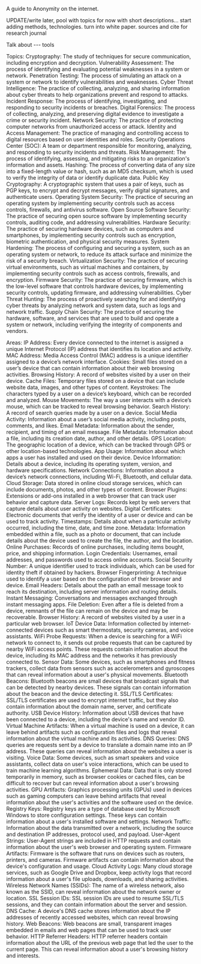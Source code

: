 A guide to Anonymity on the internet.

UPDATE/write later, pool with topics for now with short descriptions... start adding methods, technologies. turn into white paper. sources and cite for research journal

Talk about --- tools

Topics:
Cryptography: The study of techniques for secure communication, including encryption and decryption.
Vulnerability Assessment: The process of identifying and evaluating potential weaknesses in a system or network.
Penetration Testing: The process of simulating an attack on a system or network to identify vulnerabilities and weaknesses.
Cyber Threat Intelligence: The practice of collecting, analyzing, and sharing information about cyber threats to help organizations prevent and respond to attacks.
Incident Response: The process of identifying, investigating, and responding to security incidents or breaches.
Digital Forensics: The process of collecting, analyzing, and preserving digital evidence to investigate a crime or security incident.
Network Security: The practice of protecting computer networks from unauthorized access or attack.
Identity and Access Management: The practice of managing and controlling access to digital resources based on user identities and roles.
Security Operations Center (SOC): A team or department responsible for monitoring, analyzing, and responding to security incidents and threats.
Risk Management: The process of identifying, assessing, and mitigating risks to an organization's information and assets.
Hashing: The process of converting data of any size into a fixed-length value or hash, such as an MD5 checksum, which is used to verify the integrity of data or identify duplicate data.
Public Key Cryptography: A cryptographic system that uses a pair of keys, such as PGP keys, to encrypt and decrypt messages, verify digital signatures, and authenticate users.
Operating System Security: The practice of securing an operating system by implementing security controls such as access controls, firewalls, and antivirus software.
Open Source Software Security: The practice of securing open source software by implementing security controls, auditing code, and addressing vulnerabilities.
Hardware Security: The practice of securing hardware devices, such as computers and smartphones, by implementing security controls such as encryption, biometric authentication, and physical security measures.
System Hardening: The process of configuring and securing a system, such as an operating system or network, to reduce its attack surface and minimize the risk of a security breach.
Virtualization Security: The practice of securing virtual environments, such as virtual machines and containers, by implementing security controls such as access controls, firewalls, and encryption.
Firmware Security: The practice of securing firmware, which is the low-level software that controls hardware devices, by implementing security controls, updating firmware, and addressing vulnerabilities.
Cyber Threat Hunting: The process of proactively searching for and identifying cyber threats by analyzing network and system data, such as logs and network traffic.
Supply Chain Security: The practice of securing the hardware, software, and services that are used to build and operate a system or network, including verifying the integrity of components and vendors.

Areas:
IP Address: Every device connected to the internet is assigned a unique Internet Protocol (IP) address that identifies its location and activity.
MAC Address: Media Access Control (MAC) address is a unique identifier assigned to a device’s network interface.
Cookies: Small files stored on a user’s device that can contain information about their web browsing activities.
Browsing History: A record of websites visited by a user on their device.
Cache Files: Temporary files stored on a device that can include website data, images, and other types of content.
Keystrokes: The characters typed by a user on a device’s keyboard, which can be recorded and analyzed.
Mouse Movements: The way a user interacts with a device’s mouse, which can be tracked to reveal browsing behavior.
Search History: A record of search queries made by a user on a device.
Social Media Activity: Information about a user’s social media activity, including posts, comments, and likes.
Email Metadata: Information about the sender, recipient, and timing of an email message.
File Metadata: Information about a file, including its creation date, author, and other details.
GPS Location: The geographic location of a device, which can be tracked through GPS or other location-based technologies.
App Usage: Information about which apps a user has installed and used on their device.
Device Information: Details about a device, including its operating system, version, and hardware specifications.
Network Connections: Information about a device’s network connections, including Wi-Fi, Bluetooth, and cellular data.
Cloud Storage: Data stored in online cloud storage services, which can include documents, photos, and other types of content.
Browser Plugins: Extensions or add-ons installed in a web browser that can track user behavior and capture data.
Server Logs: Records kept by web servers that capture details about user activity on websites.
Digital Certificates: Electronic documents that verify the identity of a user or device and can be used to track activity.
Timestamps: Details about when a particular activity occurred, including the time, date, and time zone.
Metadata: Information embedded within a file, such as a photo or document, that can include details about the device used to create the file, the author, and the location.
Online Purchases: Records of online purchases, including items bought, price, and shipping information.
Login Credentials: Usernames, email addresses, and passwords used to access online accounts.
Social Security Number: A unique identifier used to track individuals, which can be used for identity theft if obtained by hackers.
Browser Fingerprinting: A technique used to identify a user based on the configuration of their browser and device.
Email Headers: Details about the path an email message took to reach its destination, including server information and routing details.
Instant Messaging: Conversations and messages exchanged through instant messaging apps.
File Deletion: Even after a file is deleted from a device, remnants of the file can remain on the device and may be recoverable.
Browser History: A record of websites visited by a user in a particular web browser.
IoT Device Data: Information collected by internet-connected devices such as smart thermostats, security cameras, and voice assistants.
WiFi Probe Requests: When a device is searching for a WiFi network to connect to, it sends out probe requests that can be captured by nearby WiFi access points. These requests contain information about the device, including its MAC address and the networks it has previously connected to.
Sensor Data: Some devices, such as smartphones and fitness trackers, collect data from sensors such as accelerometers and gyroscopes that can reveal information about a user's physical movements.
Bluetooth Beacons: Bluetooth beacons are small devices that broadcast signals that can be detected by nearby devices. These signals can contain information about the beacon and the device detecting it.
SSL/TLS Certificates: SSL/TLS certificates are used to encrypt internet traffic, but they also contain information about the domain name, server, and certificate authority.
USB Device History: Information about USB devices that have been connected to a device, including the device's name and vendor ID.
Virtual Machine Artifacts: When a virtual machine is used on a device, it can leave behind artifacts such as configuration files and logs that reveal information about the virtual machine and its activities.
DNS Queries: DNS queries are requests sent by a device to translate a domain name into an IP address. These queries can reveal information about the websites a user is visiting.
Voice Data: Some devices, such as smart speakers and voice assistants, collect data on user's voice interactions, which can be used to train machine learning algorithms.
Ephemeral Data: Data that is only stored temporarily in memory, such as browser cookies or cached files, can be difficult to recover but can reveal information about a user's browsing activities.
GPU Artifacts: Graphics processing units (GPUs) used in devices such as gaming computers can leave behind artifacts that reveal information about the user's activities and the software used on the device.
Registry Keys: Registry keys are a type of database used by Microsoft Windows to store configuration settings. These keys can contain information about a user's installed software and settings.
Network Traffic: Information about the data transmitted over a network, including the source and destination IP addresses, protocol used, and payload.
User-Agent Strings: User-Agent strings are included in HTTP requests and contain information about the user's web browser and operating system.
Firmware Artifacts: Firmware is the software that runs on devices such as routers, printers, and cameras. Firmware artifacts can contain information about the device's configuration and usage.
Cloud Activity Logs: Many cloud storage services, such as Google Drive and Dropbox, keep activity logs that record information about a user's file uploads, downloads, and sharing activities.
Wireless Network Names (SSIDs): The name of a wireless network, also known as the SSID, can reveal information about the network owner or location.
SSL Session IDs: SSL session IDs are used to resume SSL/TLS sessions, and they can contain information about the server and session.
DNS Cache: A device's DNS cache stores information about the IP addresses of recently accessed websites, which can reveal browsing history.
Web Beacons: Web beacons are small, transparent images embedded in emails and web pages that can be used to track user behavior.
HTTP Referrer Headers: HTTP referrer headers contain information about the URL of the previous web page that led the user to the current page. This can reveal information about a user's browsing history and interests.